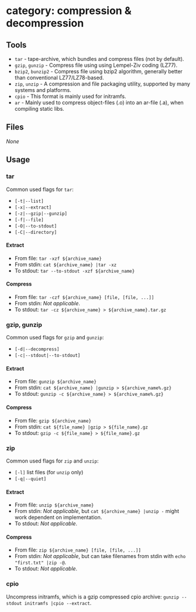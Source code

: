 # category: compression & decompression

## Tools

* `tar` - tape-archive, which bundles and compress files (not by
  default).
* `gzip`, `gunzip` - Compress file using using Lempel-Ziv coding (LZ77).
* `bzip2`, `bunzip2` - Compress file using bzip2 algorithm, generally
  better than conventional LZ77/LZ78-based.
* `zip`, `unzip` - A compression and file packaging utility, supported by many
  systems and platforms.
* `cpio` - This format is mainly used for initramfs.
* `ar` - Mainly used to compress object-files (.o) into an ar-file (.a),
  when compiling static libs.

## Files

_None_

## Usage

### tar

Common used flags for `tar`:

* `[-t|--list]`
* `[-x|--extract]`
* `[-z|--gzip|--gunzip]`
* `[-f|--file]`
* `[-O|--to-stdout]`
* `[-C|--directory]`

#### Extract

* From file: `tar -xzf ${archive_name}`
* From stdin: `cat ${archive_name} |tar -xz`
* To stdout: `tar --to-stdout -xzf ${archive_name}`

#### Compress

* From file: `tar -czf ${archive_name} [file, [file, ...]]`
* From stdin: _Not applicable_.
* To stdout: `tar -cz ${archive_name} > ${archive_name}.tar.gz`

### gzip, gunzip

Common used flags for `gzip` and `gunzip`:

* `[-d|--decompress]`
* `[-c|--stdout|--to-stdout]`

#### Extract

* From file: `gunzip ${archive_name}`
* From stdin: `cat ${archive_name} |gunzip > ${archive_name%.gz}`
* To stdout: `gunzip -c ${archive_name} > ${archive_name%.gz}`

#### Compress

* From file: `gzip ${archive_name}`
* From stdin: `cat ${file_name} |gzip > ${file_name}.gz`
* To stdout: `gzip -c ${file_name} > ${file_name}.gz`

### zip

Common used flags for `zip` and `unzip`:

* `[-l]` list files (for `unzip` only)
* `[-q|--quiet]`

#### Extract

* From file: `unzip ${archive_name}`
* From stdin: _Not applicable_, but `cat ${archive_name} |unzip -` might work
  dependent on implementation.
* To stdout: _Not applicable_.

#### Compress

* From file: `zip ${archive_name} [file, [file, ...]]`
* From stdin: _Not applicable_, but can take filenames from stdin with
  `echo "first.txt" |zip -@`.
* To stdout: _Not applicable_.

### cpio

Uncompress initramfs, which is a gzip compressed cpio archive:
`gunzip --stdout initramfs |cpio --extract`.
